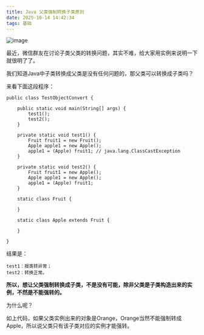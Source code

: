 ```yaml
---
title: Java 父类强制转换子类原则
date: 2025-10-14 14:42:34
tags: 基础
---
```


![image](http://img.javastack.cn/17-12-20/25802617.jpg)

最近，微信群友在讨论子类父类的转换问题，其实不难，给大家用实例来说明一下就很明了了。

我们知道Java中子类转换成父类是没有任何问题的，那父类可以转换成子类吗？

来看下面这段程序：

```
public class TestObjectConvert {

	public static void main(String[] args) {
		test1();
		test2();
	}

	private static void test1() {
		Fruit fruit1 = new Fruit();
		Apple apple1 = new Apple();
		apple1 = (Apple) fruit1; // java.lang.ClassCastException
	}

	private static void test2() {
		Fruit fruit1 = new Apple();
		Apple apple1 = new Apple();
		apple1 = (Apple) fruit1;
	}

	static class Fruit {

	}

	static class Apple extends Fruit {

	}

}
```

结果是：

```
test1：报类转异常；
test2：转换正常。
```

**所以，想让父类强制转换成子类，不是没有可能，除非父类是子类构造出来的实例，不然是不能强转的。**

为什么呢？

如上代码，如果父类实例出来的对象是Orange，Orange当然不能强制转成Apple，所以说父类只有该子类对应的实例才能强转。



